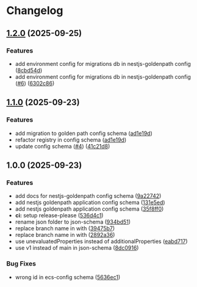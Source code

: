 # Changelog

## [1.2.0](https://github.com/ageras-com/schema-collection/compare/v1.1.0...v1.2.0) (2025-09-25)


### Features

* add environment config for migrations db in nestjs-goldenpath config ([8cbd54d](https://github.com/ageras-com/schema-collection/commit/8cbd54d74c4e764e3dc1e27ab94e99ba9adcbddc))
* add environment config for migrations db in nestjs-goldenpath config ([#6](https://github.com/ageras-com/schema-collection/issues/6)) ([6302c86](https://github.com/ageras-com/schema-collection/commit/6302c868366e6c60d168064cb434dd69ff3e4617))

## [1.1.0](https://github.com/ageras-com/schema-collection/compare/v1.0.0...v1.1.0) (2025-09-23)


### Features

* add migration to golden path config schema ([ad1e19d](https://github.com/ageras-com/schema-collection/commit/ad1e19d8f49aec20d9f251e79c1aa51fa381aea0))
* refactor registry in config schema ([ad1e19d](https://github.com/ageras-com/schema-collection/commit/ad1e19d8f49aec20d9f251e79c1aa51fa381aea0))
* update config schema ([#4](https://github.com/ageras-com/schema-collection/issues/4)) ([41c21d8](https://github.com/ageras-com/schema-collection/commit/41c21d8d47aba5f92a09b4c6e02b0cafde4a3602))

## 1.0.0 (2025-09-23)


### Features

* add docs for nestjs-goldenpath config schema ([9a22742](https://github.com/ageras-com/schema-collection/commit/9a2274233c6c7f721805beda7ec2e347e81fd8d8))
* add nestjs goldenpath application config schema ([131e5ed](https://github.com/ageras-com/schema-collection/commit/131e5ed1ab75189ea9bd3c69dd0db6eac58c0f0b))
* add nestjs goldenpath application config schema ([35f8ff0](https://github.com/ageras-com/schema-collection/commit/35f8ff0b977a452031233025da4a616fbf1a41dc))
* **ci:** setup release-please ([536d4c1](https://github.com/ageras-com/schema-collection/commit/536d4c1d90ec94e3e1111d98737a35c13b6b67d3))
* rename json folder to json-schema ([934bd51](https://github.com/ageras-com/schema-collection/commit/934bd51ad05070d495590b7412a36b3cd82f9ff0))
* replace branch name in  with ([39475b7](https://github.com/ageras-com/schema-collection/commit/39475b7302f32e2734a5b6181b7ccec9cd1ed112))
* replace branch name in  with ([2892a36](https://github.com/ageras-com/schema-collection/commit/2892a36570ceaf2608e823adeecd5020d2d8ce0d))
* use unevaluatedProperties instead of additionalProperties ([eabd717](https://github.com/ageras-com/schema-collection/commit/eabd7172c5f4ac38eebae4cdfabf76006d16ae50))
* use v1 instead of main in json-schema ([8dc0916](https://github.com/ageras-com/schema-collection/commit/8dc09169f02d4a8b519de4041fcd94e664d3d9ae))


### Bug Fixes

* wrong id in ecs-config schema ([5636ec1](https://github.com/ageras-com/schema-collection/commit/5636ec1e1ce150893458aa7fbf2b4d1f3236c742))
